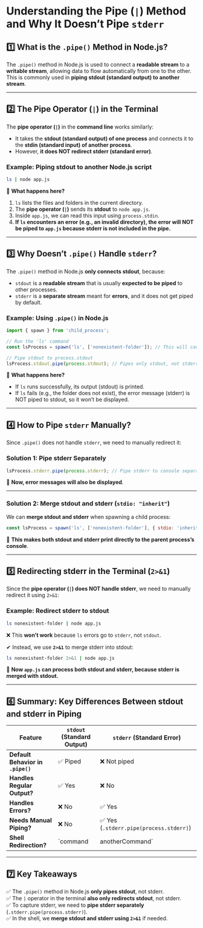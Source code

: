 # **Understanding the Pipe (`|`) Method and Why It Doesn’t Pipe `stderr`**  

## **1️⃣ What is the `.pipe()` Method in Node.js?**  
The `.pipe()` method in Node.js is used to connect a **readable stream** to a **writable stream**, allowing data to flow automatically from one to the other. This is commonly used in **piping stdout (standard output) to another stream**.  

---

## **2️⃣ The Pipe Operator (`|`) in the Terminal**  
The **pipe operator (`|`)** in the **command line** works similarly:  
- It takes the **stdout (standard output) of one process** and connects it to the **stdin (standard input) of another process**.  
- However, **it does NOT redirect stderr (standard error)**.  

### **Example: Piping stdout to another Node.js script**  
```bash
ls | node app.js
```
🔹 **What happens here?**  
1. `ls` lists the files and folders in the current directory.  
2. The **pipe operator (`|`)** sends its **stdout** to `node app.js`.  
3. Inside `app.js`, we can read this input using `process.stdin`.  
4. **If `ls` encounters an error (e.g., an invalid directory), the error will NOT be piped to `app.js` because stderr is not included in the pipe.**  

---

## **3️⃣ Why Doesn’t `.pipe()` Handle `stderr`?**  
The `.pipe()` method in Node.js **only connects stdout**, because:  
- `stdout` is a **readable stream** that is usually **expected to be piped** to other processes.  
- `stderr` is a **separate stream** meant for **errors**, and it does not get piped by default.  

### **Example: Using `.pipe()` in Node.js**  
```javascript
import { spawn } from 'child_process';

// Run the 'ls' command
const lsProcess = spawn('ls', ['nonexistent-folder']); // This will cause an error

// Pipe stdout to process.stdout
lsProcess.stdout.pipe(process.stdout); // Pipes only stdout, not stderr
```
🔹 **What happens here?**  
- If `ls` runs successfully, its output (stdout) is printed.  
- If `ls` fails (e.g., the folder does not exist), the error message (stderr) is NOT piped to stdout, so it won’t be displayed.

---

## **4️⃣ How to Pipe `stderr` Manually?**  
Since `.pipe()` does not handle `stderr`, we need to manually redirect it:  

### **Solution 1: Pipe stderr Separately**  
```javascript
lsProcess.stderr.pipe(process.stderr); // Pipe stderr to console separately
```
🔹 **Now, error messages will also be displayed**.  

---

### **Solution 2: Merge stdout and stderr (`stdio: "inherit"`)**  
We can **merge stdout and stderr** when spawning a child process:  
```javascript
const lsProcess = spawn('ls', ['nonexistent-folder'], { stdio: 'inherit' });
```
🔹 **This makes both stdout and stderr print directly to the parent process’s console**.  

---

## **5️⃣ Redirecting stderr in the Terminal (`2>&1`)**  
Since the **pipe operator (`|`) does NOT handle stderr**, we need to manually redirect it using `2>&1`:  

### **Example: Redirect stderr to stdout**  
```bash
ls nonexistent-folder | node app.js
```
❌ This **won’t work** because `ls` errors go to `stderr`, not `stdout`.  

✔ Instead, we use **`2>&1`** to merge stderr into stdout:  
```bash
ls nonexistent-folder 2>&1 | node app.js
```
🔹 **Now `app.js` can process both stdout and stderr, because stderr is merged with stdout.**  

---

## **6️⃣ Summary: Key Differences Between stdout and stderr in Piping**  

| Feature | `stdout` (Standard Output) | `stderr` (Standard Error) |
|---------|-------------------|------------------|
| **Default Behavior in `.pipe()`** | ✅ Piped | ❌ Not piped |
| **Handles Regular Output?** | ✅ Yes | ❌ No |
| **Handles Errors?** | ❌ No | ✅ Yes |
| **Needs Manual Piping?** | ❌ No | ✅ Yes (`.stderr.pipe(process.stderr)`) |
| **Shell Redirection?** | `command | anotherCommand` | `command 2>&1 | anotherCommand` |

---

## **7️⃣ Key Takeaways**  
✅ The `.pipe()` method in Node.js **only pipes stdout**, not stderr.  
✅ The `|` operator in the terminal **also only redirects stdout**, not stderr.  
✅ To capture stderr, we need to **pipe stderr separately** (`.stderr.pipe(process.stderr)`).  
✅ In the shell, we **merge stdout and stderr using `2>&1`** if needed.